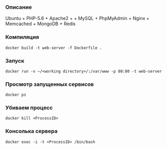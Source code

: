 ### Описание
Ubuntu + PHP-5.6 + Apache2 + + MySQL + PhpMyAdmin + Nginx + Memcached + MongoDB + Redis

### Компиляция
```
docker build -t web-server -f Dockerfile .
```

### Запуск
```
docker run -v ~/<working directory>/:/var/www -p 80:80 -t web-server
```

### Просмотр запущенных сервисов
```
docker ps
```

### Убиваем процесс
```
docker kill <ProcessID>
```

### Консолька сервера
```
docker exec -i -t <ProcessID> /bin/bash
```
